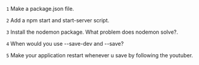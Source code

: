 `1` Make a package.json file.

`2` Add a npm start and start-server script.

`3` Install the nodemon package. What problem does nodemon solve?.

`4` When would you use --save-dev and --save?

`5` Make your application restart whenever u save by following the youtuber.